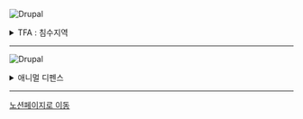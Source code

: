 ![Drupal](https://img.shields.io/badge/TFA-%230678BE.svg?style=for-the-badge&logo=drupal&logoColor=white)
<details>
<summary>TFA : 침수지역</summary>
<div markdown="1">

## **게임장르**     
메트로배니아 액션 어드밴처 RPG 게임.  

## **개요**  
침수 상황의 도시를 배경으로 종교 세력과 저항군 세력의 갈등을 메인 테마로 하여 주인공의 성장과 능력을 통해 새로운 지역의 탐험과 다양한 적들에게 맞서 나아가는 게임이다.  

## **목차**
## [GDD](https://ncyfirstsite.netlify.app/pages/tfapage01)
## [레벨디자인](https://ncyfirstsite.netlify.app/pages/tfapage06)
## [세계관](https://ncyfirstsite.netlify.app/pages/tfapage02)
## [스토리](https://ncyfirstsite.netlify.app/pages/tfapage03)
## [시나리오](https://ncyfirstsite.netlify.app/pages/tfapage04)
## [스토리보드](https://ncyfirstsite.netlify.app/pages/tfapage05)
## [캐릭터](https://ncyfirstsite.netlify.app/pages/tfapage07)
## [캐릭터 모션](https://ncyfirstsite.netlify.app/pages/tfapage08)
## [몬스터&아이템](https://ncyfirstsite.netlify.app/pages/tfapage09)
## [회의록](https://ncyfirstsite.netlify.app/pages/tfapage10)
   
## **목표**  
주인공은 생존과 사회적 선택을 통해 세계를 재건하며 살아 남아야한다.    
</div>
</details>  
<hr/>

![Drupal](https://img.shields.io/badge/AD-199900?style=for-the-badge&logo=leaflet&logoColor=white)

<details>
<summary>애니멀 디펜스</summary>
<div markdown="1">

# 애니멀 디펜스

### **게임장르**     

전략 타워 디펜스 게임

### **개요**  


### **목표**  



</div>
</details>  
<hr/>

[노션페이지로 이동](https://www.notion.so/07dbb0c4958847f194f0854bb869762f)